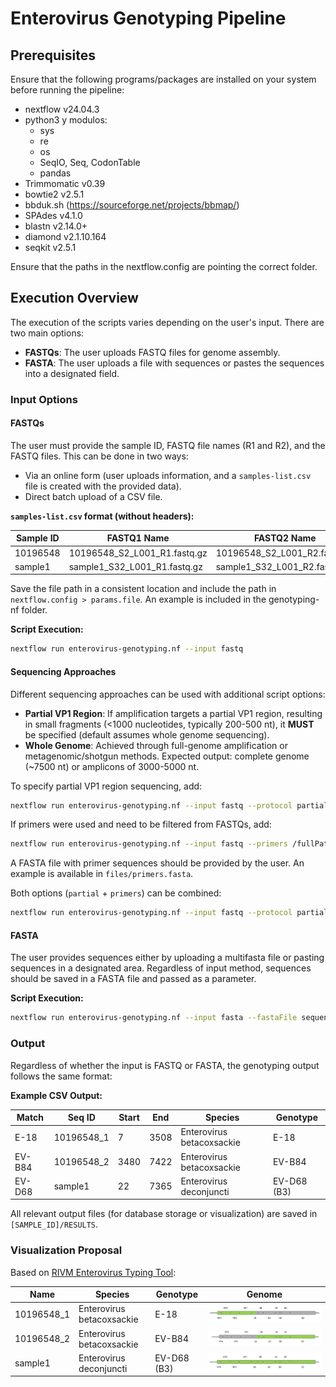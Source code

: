 # Enterovirus Genotyping Pipeline

## Prerequisites

Ensure that the following programs/packages are installed on your system before running the pipeline:

- nextflow v24.04.3
- python3 y modulos:
    - sys
    - re
    - os
    - SeqIO, Seq, CodonTable 
    - pandas
- Trimmomatic v0.39
- bowtie2 v2.5.1
- bbduk.sh (https://sourceforge.net/projects/bbmap/)
- SPAdes v4.1.0
- blastn v2.14.0+
- diamond v2.1.10.164
- seqkit v2.5.1

Ensure that the paths in the nextflow.config are pointing the correct folder.

## Execution Overview

The execution of the scripts varies depending on the user's input. There are two main options:

- **FASTQs**: The user uploads FASTQ files for genome assembly.
- **FASTA**: The user uploads a file with sequences or pastes the sequences into a designated field.

### Input Options

#### FASTQs

The user must provide the sample ID, FASTQ file names (R1 and R2), and the FASTQ files. This can be done in two ways:
- Via an online form (user uploads information, and a `samples-list.csv` file is created with the provided data).
- Direct batch upload of a CSV file.

**`samples-list.csv` format (without headers):**

| Sample ID  | FASTQ1 Name | FASTQ2 Name |
|------------|------------|------------|
| 10196548   | 10196548_S2_L001_R1.fastq.gz | 10196548_S2_L001_R2.fastq.gz |
| sample1    | sample1_S32_L001_R1.fastq.gz | sample1_S32_L001_R2.fastq.gz |

Save the file path in a consistent location and include the path in `nextflow.config > params.file`.
An example is included in the genotyping-nf folder.

**Script Execution:**
```sh
nextflow run enterovirus-genotyping.nf --input fastq
```

#### Sequencing Approaches

Different sequencing approaches can be used with additional script options:

- **Partial VP1 Region**: If amplification targets a partial VP1 region, resulting in small fragments (<1000 nucleotides, typically 200-500 nt), it **MUST** be specified (default assumes whole genome sequencing).
- **Whole Genome**: Achieved through full-genome amplification or metagenomic/shotgun methods. Expected output: complete genome (~7500 nt) or amplicons of 3000-5000 nt.

To specify partial VP1 region sequencing, add:
```sh
nextflow run enterovirus-genotyping.nf --input fastq --protocol partial
```

If primers were used and need to be filtered from FASTQs, add:
```sh
nextflow run enterovirus-genotyping.nf --input fastq --primers /fullPath/file.fasta
```

A FASTA file with primer sequences should be provided by the user. An example is available in `files/primers.fasta`.

Both options (`partial` + `primers`) can be combined:
```sh
nextflow run enterovirus-genotyping.nf --input fastq --protocol partial --primers /fullPath/file.fasta
```

#### FASTA

The user provides sequences either by uploading a multifasta file or pasting sequences in a designated area. Regardless of input method, sequences should be saved in a FASTA file and passed as a parameter.

**Script Execution:**
```sh
nextflow run enterovirus-genotyping.nf --input fasta --fastaFile sequences.fasta
```

### Output

Regardless of whether the input is FASTQ or FASTA, the genotyping output follows the same format:

**Example CSV Output:**

| Match | Seq ID | Start | End | Species | Genotype |
|--------|--------|------|------|---------|----------|
| E-18   | 10196548_1 | 7 | 3508 | Enterovirus betacoxsackie | E-18 |
| EV-B84 | 10196548_2 | 3480 | 7422 | Enterovirus betacoxsackie | EV-B84 |
| EV-D68 | sample1 | 22 | 7365 | Enterovirus deconjuncti | EV-D68 (B3) |

All relevant output files (for database storage or visualization) are saved in `[SAMPLE_ID]/RESULTS`.

### Visualization Proposal

Based on [RIVM Enterovirus Typing Tool](https://www.rivm.nl/mpf/typingtool/enterovirus):

| Name | Species | Genotype | Genome |
|------|--------|---------|--------|
| 10196548_1 | Enterovirus betacoxsackie | E-18 | ![E-18 Example](images/E-18_example.png) |
| 10196548_2 | Enterovirus betacoxsackie | EV-B84 | ![EV-B84 Example](images/EV-B84_example.png) |
| sample1 | Enterovirus deconjuncti | EV-D68 (B3) | ![EV-D68 Example](images/EV-D68_example.png) |
